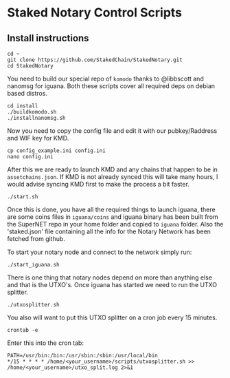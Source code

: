 # Staked Notary Control Scripts

## Install instructions
```shell
cd ~
git clone https://github.com/StakedChain/StakedNotary.git
cd StakedNotary
```

You need to build our special repo of `komodo` thanks to @libbscott and nanomsg for iguana. Both these scripts cover all required deps on debian based distros.

```shell
cd install
./buildkomodo.sh
./installnanomsg.sh
```

Now you need to copy the config file and edit it with our pubkey/Raddress and WIF key for KMD.

```shell
cp config_example.ini config.ini
nano config.ini
```

After this we are ready to launch KMD and any chains that happen to be in `assetchains.json`. If KMD is not already synced this will take many hours, I would advise syncing KMD first to make the process a bit faster.
```shell
./start.sh
```

Once this is done, you have all the required things to launch iguana, there are some coins files in `iguana/coins` and iguana binary has been built from the SuperNET repo in your home folder and copied to `iguana` folder. Also the 'staked.json' file containing all the info for the Notary Network has been fetched from github.

To start your notary node and connect to the network simply run:
```shell
./start_iguana.sh
```
There is one thing that notary nodes depend on more than anything else and that is the UTXO's. Once iguana has started we need to run the UTXO splitter.
```shell
./utxosplitter.sh
```
You also will want to put this UTXO splitter on a cron job every 15 minutes.
```shell
crontab -e
```
Enter this into the cron tab:
```
PATH=/usr/bin:/bin:/usr/sbin:/sbin:/usr/local/bin
*/15 * * * * /home/<your_username>/scripts/utxosplitter.sh >> /home/<your_username>/utxo_split.log 2>&1
```
